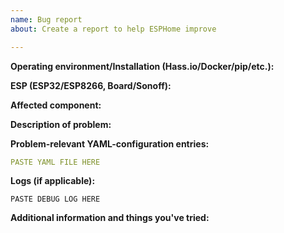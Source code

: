 ```yaml
---
name: Bug report
about: Create a report to help ESPHome improve

---
```


<!-- Thanks for reporting a bug for this project. READ THIS FIRST:

- Provide as many details as possible. Simply saying "X gives bug" or "X gives error" is not enough!
- Paste logs, configuration sample and code into the backticks (```).
- Read through the template carefully and fill out all missing details.
- Please also search for similar issues in this issue tracker first and read through the ESPHome FAQ.

DO NOT DELETE ANY TEXT from this template! Otherwise the issue may be closed without a comment.
-->

**Operating environment/Installation (Hass.io/Docker/pip/etc.):**
<!--
Please provide details about your environment below this line. -->

**ESP (ESP32/ESP8266, Board/Sonoff):**
<!--
Please provide details about which ESP you're using below.
-->

**Affected component:**
<!--
Please add the link to the documentation at https://esphome.io/index.html of the component in question.
-->


**Description of problem:**


**Problem-relevant YAML-configuration entries:**
```yaml
PASTE YAML FILE HERE

```

**Logs (if applicable):**
<!--
Please copy the debug log here. If possible, also connect to the ESP over USB and copy those logs into the backticks.
-->
```
PASTE DEBUG LOG HERE

```

**Additional information and things you've tried:**




<!-- LEAVE THIS LINE AS-IS AND DON'T DELETE IT, OTHERWISE THE ISSUE WILL BE CLOSED AUTOMATICALLY. -->
